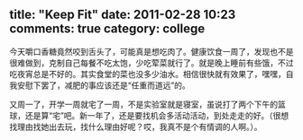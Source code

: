 title: "Keep Fit"
date: 2011-02-28 10:23
comments: true
category: college
--------------------

今天嚼口香糖竟然咬到舌头了，可能真是想吃肉了。健康饮食一周了，发现也不是很难做到，克制自己每餐不吃太饱，少吃荤菜就行了。就是晚上睡前有些饿，不过吃夜宵总是不好的。其实食堂的菜也没多少油水。相信很快就有效果了，嘿嘿，自我安慰下罢了，减肥的事应该还是“任重而道远”的。

又周一了，开学一周就宅了一周，不是实验室就是寝室，虽说打了两个下午的篮球，还是算“宅”吧。新一年了，还是要找机会多活动活动，到处走走的好。（很想找理由找她出去玩，找什么理由好呢？哎，我真不是个有情调的人啊。）。
